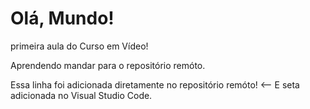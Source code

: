 # Olá, Mundo!
 primeira aula do Curso em Vídeo!

Aprendendo mandar para o repositório remóto.

Essa linha foi adicionada diretamente no repositório remóto! <-- E seta adicionada no Visual Studio Code. 

